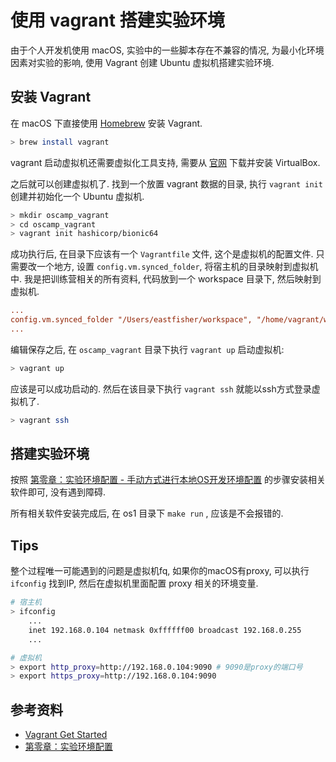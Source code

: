 # 使用 vagrant 搭建实验环境

由于个人开发机使用 macOS, 实验中的一些脚本存在不兼容的情况, 为最小化环境因素对实验的影响, 使用 Vagrant 创建 Ubuntu 虚拟机搭建实验环境.

## 安装 Vagrant

在 macOS 下直接使用 [Homebrew](https://brew.sh/) 安装 Vagrant.

```bash
> brew install vagrant
```

vagrant 启动虚拟机还需要虚拟化工具支持, 需要从 [官网](https://www.virtualbox.org/wiki/Downloads) 下载并安装 VirtualBox.

之后就可以创建虚拟机了. 找到一个放置 vagrant 数据的目录, 执行 `vagrant init` 创建并初始化一个 Ubuntu 虚拟机.

```bash
> mkdir oscamp_vagrant
> cd oscamp_vagrant
> vagrant init hashicorp/bionic64
```

成功执行后, 在目录下应该有一个 `Vagrantfile` 文件, 这个是虚拟机的配置文件. 只需要改一个地方, 设置 `config.vm.synced_folder`, 将宿主机的目录映射到虚拟机中. 我是把训练营相关的所有资料, 代码放到一个 workspace 目录下, 然后映射到虚拟机.

```ini
...
config.vm.synced_folder "/Users/eastfisher/workspace", "/home/vagrant/workspace"
...
```

编辑保存之后, 在 `oscamp_vagrant` 目录下执行  `vagrant up` 启动虚拟机:

```bash
> vagrant up
```

应该是可以成功启动的. 然后在该目录下执行 `vagrant ssh` 就能以ssh方式登录虚拟机了.

```bash
> vagrant ssh
```

## 搭建实验环境

按照 [第零章：实验环境配置 - 手动方式进行本地OS开发环境配置](https://learningos.github.io/rust-based-os-comp2022/0setup-devel-env.html#os) 的步骤安装相关软件即可, 没有遇到障碍.

所有相关软件安装完成后, 在 os1 目录下 `make run` , 应该是不会报错的.

## Tips

整个过程唯一可能遇到的问题是虚拟机fq, 如果你的macOS有proxy, 可以执行 `ifconfig` 找到IP, 然后在虚拟机里面配置 proxy 相关的环境变量.

```bash
# 宿主机
> ifconfig
    ...
    inet 192.168.0.104 netmask 0xffffff00 broadcast 192.168.0.255
    ...

# 虚拟机
> export http_proxy=http://192.168.0.104:9090 # 9090是proxy的端口号
> export https_proxy=http://192.168.0.104:9090
```

## 参考资料

- [Vagrant Get Started](https://learn.hashicorp.com/collections/vagrant/getting-started)
- [第零章：实验环境配置](https://learningos.github.io/rust-based-os-comp2022/0setup-devel-env.html)
